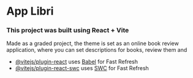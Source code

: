 # App Libri

### This project was built using React + Vite

Made as a graded project, the theme is set as an online book review application, where you can set descriptions for books, review them and 

- [@vitejs/plugin-react](https://github.com/vitejs/vite-plugin-react/blob/main/packages/plugin-react/README.md) uses [Babel](https://babeljs.io/) for Fast Refresh
- [@vitejs/plugin-react-swc](https://github.com/vitejs/vite-plugin-react-swc) uses [SWC](https://swc.rs/) for Fast Refresh
